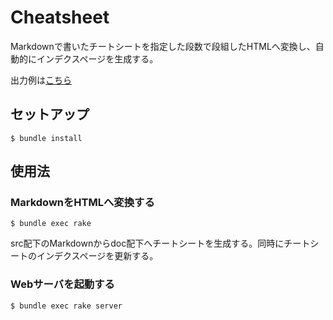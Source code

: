 # Cheatsheet

Markdownで書いたチートシートを指定した段数で段組したHTMLへ変換し、自動的にインデクスページを生成する。

出力例は[こちら](https://cheatsheets.namaraii.com/)

## セットアップ

```
$ bundle install
```

## 使用法

### MarkdownをHTMLへ変換する 

```
$ bundle exec rake
```

src配下のMarkdownからdoc配下へチートシートを生成する。同時にチートシートのインデクスページを更新する。


### Webサーバを起動する

```
$ bundle exec rake server

```
